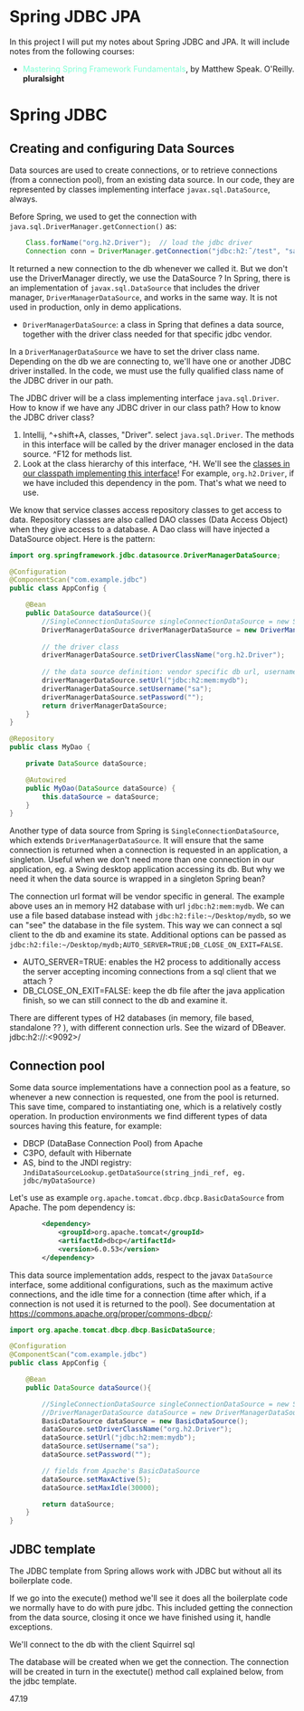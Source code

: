 # Spring JDBC JPA
In this project I will put my notes about Spring JDBC and JPA. It will include notes from the following courses: 
- <span style="color:aquamarine">Mastering Spring Framework Fundamentals</span>, by Matthew Speak. O'Reilly. **pluralsight**

# Spring JDBC

## Creating and configuring Data Sources
Data sources are used to create connections, or to retrieve connections (from a connection pool), from an existing data source. In our code, they are represented by classes implementing interface `javax.sql.DataSource`, always.

Before Spring, we used to get the connection with `java.sql.DriverManager.getConnection()` as:
```java
    Class.forName("org.h2.Driver");  // load the jdbc driver
    Connection conn = DriverManager.getConnection("jdbc:h2:˜/test", "sa", "sa");
```
It returned a new connection to the db whenever we called it. But we don't use the DriverManager directly, we use the DataSource ? In Spring, there is an implementation of `javax.sql.DataSource` that includes the driver manager, `DriverManagerDataSource`, and works in the same way. It is not used in production, only in demo applications.

- `DriverManagerDataSource`: a class in Spring that defines a data source, together with the driver class needed for that specific jdbc vendor.

In a `DriverManagerDataSource` we have to set the driver class name. Depending on the db we are connecting to, we'll have one or another JDBC driver installed. In the code, we must use the fully qualified class name of the JDBC driver in our path.  

The JDBC driver will be a class implementing interface `java.sql.Driver`.
How to know if we have any JDBC driver in our class path? How to know the JDBC driver class?
1. Intellij, ^+shift+A, classes, "Driver". select `java.sql.Driver`. The methods in this interface will be called by the driver manager enclosed in the data source. ^F12 for methods list.
2. Look at the class hierarchy of this interface, ^H. We'll see the <u>classes in our classpath implementing this interface</u>! For example, `org.h2.Driver`, if we have included this dependency in the pom. That's what we need to use.

We know that service classes access repository classes to get access to data. Repository classes are also called DAO classes (Data Access Object) when they give access to a database. A Dao class will have injected a DataSource object. Here is the pattern:
```java
import org.springframework.jdbc.datasource.DriverManagerDataSource;

@Configuration
@ComponentScan("com.example.jdbc")
public class AppConfig {

    @Bean
    public DataSource dataSource(){
        //SingleConnectionDataSource singleConnectionDataSource = new SingleConnectionDataSource();
        DriverManagerDataSource driverManagerDataSource = new DriverManagerDataSource();
        
        // the driver class
        driverManagerDataSource.setDriverClassName("org.h2.Driver");
        
        // the data source definition: vendor specific db url, username, password
        driverManagerDataSource.setUrl("jdbc:h2:mem:mydb");
        driverManagerDataSource.setUsername("sa");
        driverManagerDataSource.setPassword("");
        return driverManagerDataSource;
    }
}
```
```java
@Repository
public class MyDao {

    private DataSource dataSource;

    @Autowired
    public MyDao(DataSource dataSource) {
        this.dataSource = dataSource;
    }
}
```
Another type of data source from Spring is `SingleConnectionDataSource`, which extends `DriverManagerDataSource`. It will ensure that the same connection is returned when a connection is requested in an application, a singleton. Useful when we don't need more than one connection in our application, eg. a Swing desktop application accessing its db. But why we need it when the data source is wrapped in a singleton Spring bean?

The connection url format will be vendor specific in general. The example above uses an in memory H2 database with url `jdbc:h2:mem:mydb`. We can use a file based database instead with `jdbc:h2:file:~/Desktop/mydb`, so we can "see" the database in the file system. This way we can connect a sql client to the db and examine its state. Additional options can be passed as `jdbc:h2:file:~/Desktop/mydb;AUTO_SERVER=TRUE;DB_CLOSE_ON_EXIT=FALSE`.
- AUTO_SERVER=TRUE: enables the H2 process to additionally access the server accepting incoming connections from a sql client that we attach ?
- DB_CLOSE_ON_EXIT=FALSE: keep the db file after the java application finish, so we can still connect to the db and examine it.  

There are different types of H2 databases (in memory, file based, standalone ?? ), with different connection urls. See the wizard of DBeaver.
jdbc:h2://<server>:<9092>/<db-name>

## Connection pool
Some data source implementations have a connection pool as a feature, so whenever a new connection is requested, one from the pool is returned. This save time, compared to instantiating one, which is a relatively costly operation. In production environments we find different types of data sources having this feature, for example:  
- DBCP (DataBase Connection Pool) from Apache
- C3PO, default with Hibernate
- AS, bind to the JNDI registry: `JndiDataSourceLookup.getDataSource(string_jndi_ref, eg. jdbc/myDataSource)`

Let's use as example `org.apache.tomcat.dbcp.dbcp.BasicDataSource` from Apache. The pom dependency is:
```xml
        <dependency>
            <groupId>org.apache.tomcat</groupId>
            <artifactId>dbcp</artifactId>
            <version>6.0.53</version>
        </dependency>
```
This data source implementation adds, respect to the javax `DataSource` interface, some additional configurations, such as the maximum active connections, and the idle time for a connection (time after which, if a connection is not used it is returned to the pool). See documentation at https://commons.apache.org/proper/commons-dbcp/:
```java
import org.apache.tomcat.dbcp.dbcp.BasicDataSource;

@Configuration
@ComponentScan("com.example.jdbc")
public class AppConfig {

    @Bean
    public DataSource dataSource(){

        //SingleConnectionDataSource singleConnectionDataSource = new SingleConnectionDataSource();
        //DriverManagerDataSource dataSource = new DriverManagerDataSource();
        BasicDataSource dataSource = new BasicDataSource();
        dataSource.setDriverClassName("org.h2.Driver");
        dataSource.setUrl("jdbc:h2:mem:mydb");
        dataSource.setUsername("sa");
        dataSource.setPassword("");

        // fields from Apache's BasicDataSource
        dataSource.setMaxActive(5);
        dataSource.setMaxIdle(30000);

        return dataSource;
    }
}
```

## JDBC template 
The JDBC template from Spring allows work with JDBC but without all its boilerplate code.


If we go into the execute() method we'll see it does all the boilerplate code we normally have to do with pure jdbc. This included getting the connection from the data source, closing it once we have finished using it, handle exceptions.

We'll connect to the db with the client Squirrel sql


The database will be created when we get the connection. The connection will be created in turn in the exectute() method call explained below, from the jdbc template.


47.19